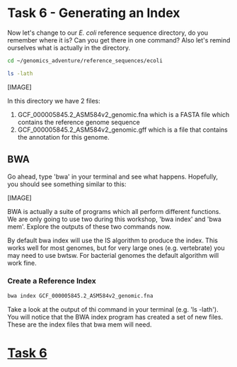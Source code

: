 # Task 6 - Generating an Index
Now let's change to our *E. coli* reference sequence directory, do you remember where it is? Can you get there in one command? Also let's remind ourselves what is actually in the directory.
```bash
cd ~/genomics_adventure/reference_sequences/ecoli

ls -lath
```
[IMAGE]

In this directory we have 2 files:
 1. GCF_000005845.2_ASM584v2_genomic.fna which is a FASTA file which contains the reference genome sequence
 2. GCF_000005845.2_ASM584v2_genomic.gff which is a file that contains the annotation for this genome.

## BWA
Go ahead, type 'bwa' in your terminal and see what happens. Hopefully, you should see something similar to this:

[IMAGE]

BWA is actually a suite of programs which all perform different functions. We are only going to use two during this workshop, 'bwa index' and 'bwa mem'. Explore the outputs of these two commands now.

By default bwa index will use the IS algorithm to produce the index. This works well for most genomes, but for very large ones (e.g. vertebrate) you may need to use bwtsw. For bacterial genomes the default algorithm will work fine.

### Create a Reference Index
```bash
bwa index GCF_000005845.2_ASM584v2_genomic.fna
```
Take a look at the output of thi command in your terminal (e.g. 'ls -lath'). You will notice that the BWA index program has created a set of new files. These are the index files that bwa mem will need.

# [Task 6]()
